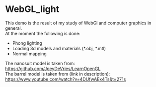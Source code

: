 # WebGL_light

This demo is the result of my study of WebGl and computer graphics in general.  
At the moment the following is done:
* Phong lighting
* Loading 3d models and materials (*.obj, *.mtl)
* Normal mapping
  
  
The nanosuit model is taken from: https://github.com/JoeyDeVries/LearnOpenGL  
The barrel model is taken from (link in description): https://www.youtube.com/watch?v=4DUfwAEx4Ts&t=271s
